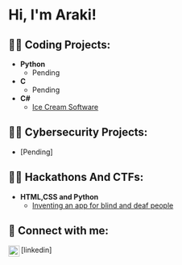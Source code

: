 <h1>Hi, I'm Araki! </h1>

<h2>👨‍💻 Coding Projects:</h2>

- <b>Python</b>
  - Pending
- <b>C</b>
  - Pending
- <b>C#</b>
  - [Ice Cream Software](https://github.com/Arakii0/IceCream)

<h2>👨‍💻 Cybersecurity Projects:</h2>

- [Pending]


<h2>👨‍💻 Hackathons And CTFs:</h2>

- <b>HTML,CSS and Python</b>
  - [Inventing an app for blind and deaf people](https://github.com/Arakii0/SUTD-WTH-)

<h2> 🤳 Connect with me:</h2>
<img align="left" alt="ArakiYeo | LinkedIn" width="22px" src="https://upload.wikimedia.org/wikipedia/commons/c/ca/LinkedIn_logo_initials.png" />[linkedin]

[linkedin]: https://linkedin.com/in/arakiyeo

